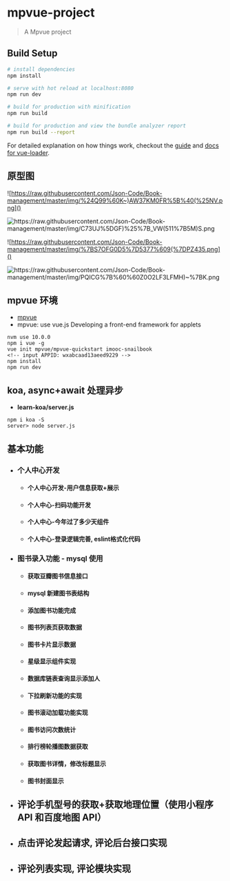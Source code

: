 

# mpvue-project

> A Mpvue project

## Build Setup

``` bash
# install dependencies
npm install

# serve with hot reload at localhost:8080
npm run dev

# build for production with minification
npm run build

# build for production and view the bundle analyzer report
npm run build --report
```

For detailed explanation on how things work, checkout the [guide](http://vuejs-templates.github.io/webpack/) and [docs for vue-loader](http://vuejs.github.io/vue-loader).

## 原型图

![https://raw.githubusercontent.com/Json-Code/Book-management/master/img/%24Q99%60K~)AW37KM0FR%5B%40(%25NV.png]()

![https://raw.githubusercontent.com/Json-Code/Book-management/master/img/C73UJ%5DGF)%25%7B_VW(511%7B5M)S.png]()

![https://raw.githubusercontent.com/Json-Code/Book-management/master/img/%7BS7OFG0D5%7D5377%609(%7DPZ435.png]()

![https://raw.githubusercontent.com/Json-Code/Book-management/master/img/PQICG%7B%60%60Z0O2LF3LFMH)~%7BK.png]()

## mpvue 环境

- [mpvue](https://github.com/Meituan-Dianping/mpvue)
- mpvue: use vue.js Developing a front-end framework for applets

```
nvm use 10.0.0
npm i vue -g
vue init mpvue/mpvue-quickstart imooc-snailbook
<!-- input APPID: wxabcaad13aeed9229 -->
npm install
npm run dev
```



## koa, async+await 处理异步

- **learn-koa/server.js**

```
npm i koa -S
server> node server.js
```

## 基本功能

- ### 个人中心开发

  - #### 个人中心开发-用户信息获取+展示

  - #### 个人中心-扫码功能开发

  - #### 个人中心-今年过了多少天组件

  - #### 个人中心-登录逻辑完善, eslint格式化代码

- ### 图书录入功能 - mysql 使用

  - #### 获取豆瓣图书信息接口

  - #### mysql 新建图书表结构

  - #### 添加图书功能完成

  - #### 图书列表页获取数据

  - #### 图书卡片显示数据

  - #### 星级显示组件实现

  - #### 数据库链表查询显示添加人

  - #### 下拉刷新功能的实现

  - #### 图书滚动加载功能实现

  - #### 图书访问次数统计

  - #### 排行榜轮播图数据获取

  - #### 获取图书详情，修改标题显示

  - #### 图书封面显示

- ## 评论手机型号的获取+获取地理位置（使用小程序 API 和百度地图 API）

- ## 点击评论发起请求, 评论后台接口实现

- ## 评论列表实现, 评论模块实现